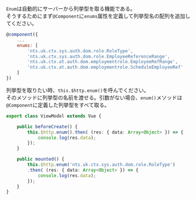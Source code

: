 `Enum`は自動的にサーバーから列挙型を取る機能である。  
そうするためにまず`@Component`に`enums`属性を定義して列挙型名の配列を追加してください。
```javascript
@component({
    ...
    enums: [
        'nts.uk.ctx.sys.auth.dom.role.RoleType',
        'nts.uk.ctx.sys.auth.dom.role.EmployeeReferenceRange',
        'nts.uk.ctx.at.auth.dom.employmentrole.EmployeeRefRange',
        'nts.uk.ctx.at.auth.dom.employmentrole.ScheduleEmployeeRef'
    ]
})
```
列挙型を取りたい時、`this.$http.enum()`を呼んでください。  
そのメソッドに列挙型の名前を渡せる。引数がない場合、`enum()`メソッドは`@Component`に定義した列挙型をすべて取る。
```typescript
export class ViewModel extends Vue {

    public beforeCreate() {
        this.$http.enum().then( (res: { data: Array<Object> }) => {
            console.log(res.data);
        }); 
    }

    public mounted() {
        this.$http.enum('nts.uk.ctx.sys.auth.dom.role.RoleType')
        .then( (res: { data: Array<Object> }) => {
            console.log(res.data);
        }); 
    }
}
```


